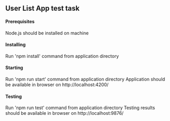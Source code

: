 ## User List App test task

#### Prerequisites

Node.js should be installed on machine

#### Installing

Run 'npm install' command from application directory

#### Starting

Run 'npm run start' command from application directory
Application should be available in browser on http://localhost:4200/

#### Testing

Run 'npm run test' command from application directory
Testing results should be available in browser on http://localhost:9876/
